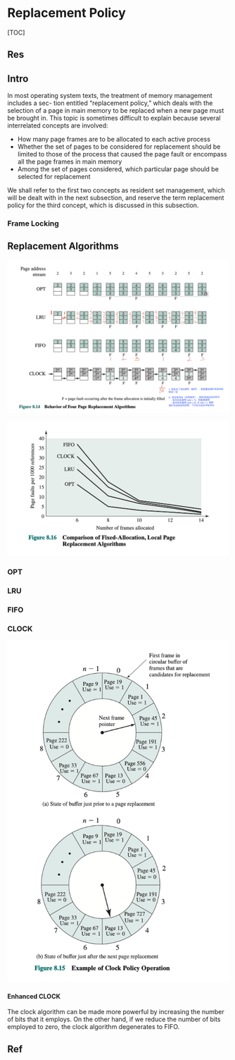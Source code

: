 # Replacement Policy

[TOC]



## Res


## Intro
In most operating system texts, the treatment of memory management includes a sec- tion entitled “replacement policy,” which deals with the selection of a page in main memory to be replaced when a new page must be brought in. This topic is sometimes difficult to explain because several interrelated concepts are involved:
- How many page frames are to be allocated to each active process
- Whether the set of pages to be considered for replacement should be limited to those of the process that caused the page fault or encompass all the page frames in main memory
- Among the set of pages considered, which particular page should be selected for replacement

We shall refer to the first two concepts as resident set management, which will be dealt with in the next subsection, and reserve the term replacement policy for the third concept, which is discussed in this subsection.


### Frame Locking



## Replacement Algorithms
![](../../../../../../Assets/Pics/Screenshot%202023-05-11%20at%202.45.26%20PM.png)

![](../../../../../../Assets/Pics/Screenshot%202023-05-11%20at%203.20.03%20PM.png)



### OPT


### LRU


### FIFO


### CLOCK
![](../../../../../../Assets/Pics/Screenshot%202023-05-11%20at%203.20.15%20PM.png)


#### Enhanced CLOCK
The clock algorithm can be made more powerful by increasing the number of bits that it employs. On the other hand, if we reduce the number of bits employed to zero, the clock algorithm degenerates to FIFO.




## Ref

